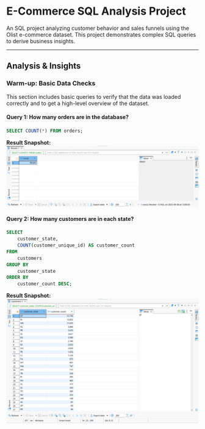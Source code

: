 # E-Commerce SQL Analysis Project

An SQL project analyzing customer behavior and sales funnels using the Olist e-commerce dataset. This project demonstrates complex SQL queries to derive business insights.

---

## Analysis & Insights

### Warm-up: Basic Data Checks

This section includes basic queries to verify that the data was loaded correctly and to get a high-level overview of the dataset.

#### Query 1: How many orders are in the database?
```sql
SELECT COUNT(*) FROM orders;
```
**Result Snapshot:**
![Result for Query 1 showing total order count](https://github.com/Naseem-DataAnalytics/ecommerce-sql-analysis/blob/main/query-1-result.png)

#### Query 2: How many customers are in each state?
```sql
SELECT
	customer_state,
	COUNT(customer_unique_id) AS customer_count
FROM
	customers
GROUP BY
	customer_state
ORDER BY
	customer_count DESC;
```
**Result Snapshot:**
![Result for Query 2 showing customer count for each state](https://github.com/Naseem-DataAnalytics/ecommerce-sql-analysis/blob/main/query-2-result.png)

